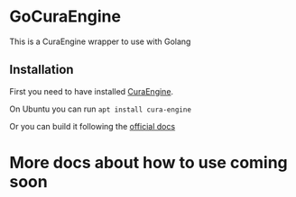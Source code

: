 # GoCuraEngine

This is a CuraEngine wrapper to use with Golang

## Installation
First you need to have installed [CuraEngine](https://github.com/Ultimaker/CuraEngine).

On Ubuntu you can run `apt install cura-engine`

Or you can build it following the [official docs](https://github.com/Ultimaker/CuraEngine#readme)

# More docs about how to use coming soon
